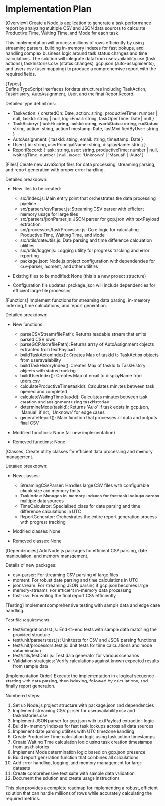 # Implementation Plan

[Overview]
Create a Node.js application to generate a task performance report by analyzing multiple CSV and JSON data sources to calculate Productive Time, Waiting Time, and Mode for each task.

This implementation will process millions of rows efficiently by using streaming parsers, building in-memory indexes for fast lookups, and handling complex business logic around task status changes and time calculations. The solution will integrate data from useravailability.csv (task actions), taskhistories.csv (status changes), gcp.json (auto-assignments), and users.csv (user mapping) to produce a comprehensive report with the required fields.

[Types]  
Define TypeScript interfaces for data structures including TaskAction, TaskHistory, AutoAssignment, User, and the final ReportRecord.

Detailed type definitions:
- TaskAction: { createdOn: Date, action: string, productiveTime: number | null, taskId: string | null, loginEmail: string, taskOpenTime: Date | null }
- TaskHistory: { taskH: string, taskId: string, workStatus: string, mcStatus: string, action: string, actionTimestamp: Date, lastModifiedByUser: string }
- AutoAssignment: { taskId: string, email: string, timestamp: Date }
- User: { id: string, userPrincipalName: string, displayName: string }
- ReportRecord: { task: string, user: string, productiveTime: number | null, waitingTime: number | null, mode: 'Unknown' | 'Manual' | 'Auto' }

[Files]
Create new JavaScript files for data processing, streaming parsing, and report generation with proper error handling.

Detailed breakdown:
- New files to be created:
  - src/index.js: Main entry point that orchestrates the data processing pipeline
  - src/parsers/csvParser.js: Streaming CSV parser with efficient memory usage for large files
  - src/parsers/jsonParser.js: JSON parser for gcp.json with textPayload extraction
  - src/processors/taskProcessor.js: Core logic for calculating Productive Time, Waiting Time, and Mode
  - src/utils/dateUtils.js: Date parsing and time difference calculation utilities
  - src/utils/logger.js: Logging utility for progress tracking and error reporting
  - package.json: Node.js project configuration with dependencies for csv-parser, moment, and other utilities

- Existing files to be modified: None (this is a new project structure)
- Configuration file updates: package.json will include dependencies for efficient large file processing

[Functions]
Implement functions for streaming data parsing, in-memory indexing, time calculations, and report generation.

Detailed breakdown:
- New functions:
  - parseCSVStream(filePath): Returns readable stream that emits parsed CSV rows
  - parseGCPJson(filePath): Returns array of AutoAssignment objects extracted from textPayload
  - buildTaskActionIndex(): Creates Map of taskId to TaskAction objects from useravailability
  - buildTaskHistoryIndex(): Creates Map of taskId to TaskHistory objects with status tracking
  - buildUserIndex(): Creates Map of email to displayName from users.csv
  - calculateProductiveTime(taskId): Calculates minutes between task opened and completed
  - calculateWaitingTime(taskId): Calculates minutes between task creation and assignment using taskhistories
  - determineMode(taskId): Returns 'Auto' if task exists in gcp.json, 'Manual' if not, 'Unknown' for edge cases
  - generateReport(): Main function that processes all data and outputs final CSV

- Modified functions: None (all new implementation)
- Removed functions: None

[Classes]
Create utility classes for efficient data processing and memory management.

Detailed breakdown:
- New classes:
  - StreamingCSVParser: Handles large CSV files with configurable chunk size and memory limits
  - TaskIndex: Manages in-memory indexes for fast task lookups across multiple data sources
  - TimeCalculator: Specialized class for date parsing and time difference calculations in UTC
  - ReportGenerator: Orchestrates the entire report generation process with progress tracking

- Modified classes: None
- Removed classes: None

[Dependencies]
Add Node.js packages for efficient CSV parsing, date manipulation, and memory management.

Details of new packages:
- csv-parser: For streaming CSV parsing of large files
- moment: For robust date parsing and time calculations in UTC
- jsonstream: For streaming JSON parsing if gcp.json becomes large
- memory-streams: For efficient in-memory data processing
- fast-csv: For writing the final report CSV efficiently

[Testing]
Implement comprehensive testing with sample data and edge case handling.

Test file requirements:
- test/integration.test.js: End-to-end tests with sample data matching the provided structure
- test/unit/parsers.test.js: Unit tests for CSV and JSON parsing functions
- test/unit/processors.test.js: Unit tests for time calculations and mode determination
- test/utils/testData.js: Test data generator for various scenarios
- Validation strategies: Verify calculations against known expected results from sample data

[Implementation Order]
Execute the implementation in a logical sequence starting with data parsing, then indexing, followed by calculations, and finally report generation.

Numbered steps:
1. Set up Node.js project structure with package.json and dependencies
2. Implement streaming CSV parser for useravailability.csv and taskhistories.csv
3. Implement JSON parser for gcp.json with textPayload extraction logic
4. Build in-memory indexes for fast task lookups across all data sources
5. Implement date parsing utilities with UTC timezone handling
6. Create Productive Time calculation logic using task action timestamps
7. Create Waiting Time calculation logic using task creation timestamps from taskhistories
8. Implement Mode determination logic based on gcp.json presence
9. Build report generation function that combines all calculations
10. Add error handling, logging, and memory management for large datasets
11. Create comprehensive test suite with sample data validation
12. Document the solution and create usage instructions

This plan provides a complete roadmap for implementing a robust, efficient solution that can handle millions of rows while accurately calculating the required metrics.
